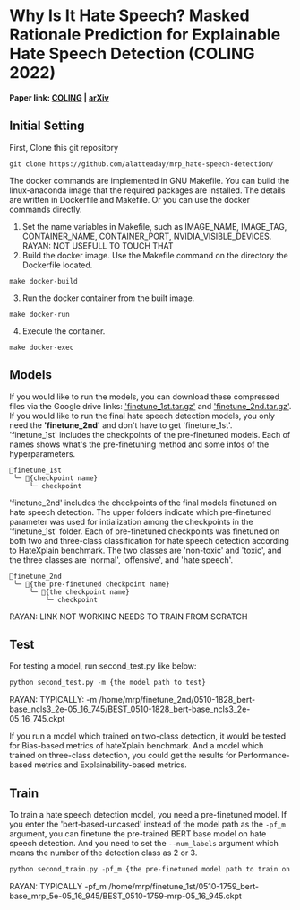 # Why Is It Hate Speech? Masked Rationale Prediction for Explainable Hate Speech Detection (COLING 2022)
**Paper link: [COLING](https://aclanthology.org/2022.coling-1.577/)  |  [arXiv](https://arxiv.org/abs/2211.00243)** <br>

## Initial Setting
First, Clone this git repository
```
git clone https://github.com/alatteaday/mrp_hate-speech-detection/
```
The docker commands are implemented in GNU Makefile. You can build the linux-anaconda image that the required packages are installed. The details are written in Dockerfile and Makefile. Or you can use the docker commands directly. 
1. Set the name variables in Makefile, such as IMAGE_NAME, IMAGE_TAG, CONTAINER_NAME, CONTAINER_PORT, NVIDIA_VISIBLE_DEVICES.
RAYAN: NOT USEFULL TO TOUCH THAT
2. Build the docker image. Use the Makefile command on the directory the Dockerfile located.
```
make docker-build
```
3. Run the docker container from the built image.
```
make docker-run
```
4. Execute the container.
```
make docker-exec
```

## Models
If you would like to run the models, you can download these compressed files via the Google drive links: ['finetune_1st.tar.gz'](https://drive.google.com/file/d/1BCbgKYNH1-uI_hB18dHRez-Sr3F3VFu4/view?usp=share_link) and ['finetune_2nd.tar.gz'](https://drive.google.com/file/d/1cHpBFWFWq8-o6vLFAbDVcm5Mt2SZY_l8/view?usp=share_link). If you would like to run the final hate speech detection models, you only need the **'finetune_2nd'** and don't have to get 'finetune_1st'. <br>
'finetune_1st' includes the checkpoints of the pre-finetuned models. Each of names shows what's the pre-finetuning method and some infos of the hyperparameters.
```
📁finetune_1st
 ╰─ 📁{checkpoint name}
     ╰─ checkpoint
```
'finetune_2nd' includes the checkpoints of the final models finetuned on hate speech detection. The upper folders indicate which pre-finetuned parameter was used for intialization among the checkpoints in the 'finetune_1st' folder. Each of pre-finetuned checkpoints was finetuned on both two and three-class classification for hate speech detection according to HateXplain benchmark. The two classes are 'non-toxic' and 'toxic', and the three classes are 'normal', 'offensive', and 'hate speech'.

```
📁finetune_2nd
 ╰─ 📁{the pre-finetuned checkpoint name}
     ╰─ 📁{the checkpoint name}
         ╰─ checkpoint 
```
RAYAN: LINK NOT WORKING NEEDS TO TRAIN FROM SCRATCH

## Test
For testing a model, run second_test.py like below:
```python
python second_test.py -m {the model path to test}
```
RAYAN: TYPICALLY: -m /home/mrp/finetune_2nd/0510-1828_bert-base_ncls3_2e-05_16_745/BEST_0510-1828_bert-base_ncls3_2e-05_16_745.ckpt

If you run a model which trained on two-class detection, it would be tested for Bias-based metrics of hateXplain benchmark. And a model which trained on three-class detection, you could get the results for Performance-based metrics and Explainability-based metrics. 
## Train
To train a hate speech detection model, you need a pre-finetuned model. If you enter the 'bert-based-uncased' instead of the model path as the ```-pf_m``` argument, you can finetune the pre-trained BERT base model on hate speech detection. And you need to set the ```--num_labels``` argument which means the number of the detection class as 2 or 3. 
```python
python second_train.py -pf_m {the pre-finetuned model path to train on hate speech detection} --num_labels {the number of classes: 2 or 3}
```
RAYAN: TYPICALLY -pf_m /home/mrp/finetune_1st/0510-1759_bert-base_mrp_5e-05_16_945/BEST_0510-1759-mrp-05_16_945.ckpt

